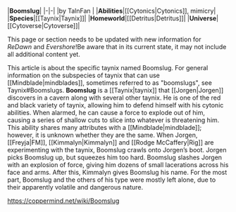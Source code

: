 |**Boomslug**|
|-|-|
|by  TalnFan |
|**Abilities**|[[Cytonics\|Cytonics]], mimicry|
|**Species**|[[Taynix\|Taynix]]|
|**Homeworld**|[[Detritus\|Detritus]]|
|**Universe**|[[Cytoverse\|Cytoverse]]|

This page or section needs to be updated with new information for *ReDawn* and *Evershore*!Be aware that in its current state, it may not include all additional content yet.

This article is about the specific taynix named Boomslug. For general information on the subspecies of taynix that can use [[Mindblade\|mindblades]], sometimes referred to as "boomslugs", see Taynix#Boomslugs.
**Boomslug** is a [[Taynix\|taynix]] that [[Jorgen\|Jorgen]] discovers in a cavern along with several other taynix. He is one of the red and black variety of taynix, allowing him to defend himself with his cytonic abilities. When alarmed, he can cause a force to explode out of him, causing a series of shallow cuts to slice into whatever is threatening him. This ability shares many attributes with a [[Mindblade\|mindblade]]; however, it is unknown whether they are the same.
When Jorgen, [[Freyja\|FM]], [[Kimmalyn\|Kimmalyn]] and [[Rodge McCaffery\|Rig]] are experimenting with the taynix, Boomslug crawls onto Jorgen’s boot. Jorgen picks Boomslug up, but squeezes him too hard. Boomslug slashes Jorgen with an explosion of force, giving him dozens of small lacerations across his face and arms. After this, Kimmalyn gives Boomslug his name. For the most part, Boomslug and the others of his type were mostly left alone, due to their apparently volatile and dangerous nature.



https://coppermind.net/wiki/Boomslug